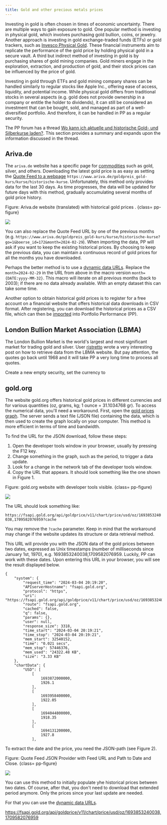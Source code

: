 ```yaml
---
title: Gold and other precious metals prices
---
```


Investing in gold is often chosen in times of economic uncertainty. There are multiple ways to gain exposure to gold. One popular method is investing in physical gold, which involves purchasing gold bullion, coins, or jewelry. Another approach is investing in gold exchange-traded funds (ETFs) or gold trackers, such as [Invesco Physical Gold](https://www.invesco.com/uk/en/financial-products/etfs/invesco-physical-gold-etc.html). These financial instruments aim to replicate the performance of the gold price by holding physical gold in a secure vault. A third but indirect method of investing in gold is by purchasing shares of gold mining companies. Gold miners engage in the exploration, extraction, and production of gold, and their stock prices can be influenced by the price of gold.

Investing in gold through ETFs and gold mining company shares can be handled similarly to regular stocks like Apple Inc., offering ease of access, liquidity, and potential income. While physical gold differs from traditional stocks in several aspects (e.g. gold does not provide ownership in a company or entitle the holder to dividends), it can still be considered an investment that can be bought, sold, and managed as part of a well-diversified portfolio. And therefore, it can be handled in PP as a regular security.

The PP forum has a thread [Wo kann ich aktuelle und historische Gold- und Silberkurse laden?](https://forum.portfolio-performance.info/t/wo-kann-ich-aktuelle-und-historische-gold-und-silberkurse-laden/14/49). This section provides a summary and expands upon the information discussed in the thread.

## Ariva.de

The `ariva.de` website has a specific page for [commodities](https://www.ariva.de/rohstoffe/) such as gold, silver, and others. Downloading the latest gold price is as easy as setting the [Quote Feed to a webpage](./downloading-historical-prices/table-website.md) `https://www.ariva.de/goldpreis_gold-kurs/kurse/historische-kurse`. Unfortunately, this method only provides data for the last 30 days. As time progresses, the data will be updated for future days with this method, gradually accumulating several months of gold price history.

Figure: Ariva.de website (translated) with historical gold prices . {class= pp-figure}

![](./images/gold-ariva.de-website.png)

You can also replace the Quote Feed URL by one of the previous months (e.g. `https://www.ariva.de/goldpreis_gold-kurs/kurse/historische-kurse?go=1&boerse_id=172&month=2024-02-29`). When importing the data, PP will ask if you want to keep the existing historical prices. By choosing to keep the previous data, you can maintain a continuous record of gold prices for all the months you have downloaded.

Perhaps the better method is to use a [dynamic data URLs](https://help.portfolio-performance.info/de/kursdaten_laden/#dynamische-kursdaten-urls). Replace the `month=2024-02-29` in the URL from above in the macro version `month={DATE:yyyy-MM-32}`. This macro will iterate on all previous months (back to 2003); if there are no data already available. With an empty dataset this can take some time.

Another option to obtain historical gold prices is to register for a free account on a financial website that offers historical data downloads in CSV format. After registering, you can download the historical prices as a CSV file, which can then be [imported](../reference/file/import.md#csv-files-comma-separated-values) into Portfolio Performance (PP).


## London Bullion Market Association (LBMA)

The London Bullion Market is the world's largest and most significant market for trading gold and silver. User [ristretto](https://forum.portfolio-performance.info/t/wo-kann-ich-aktuelle-und-historische-gold-und-silberkurse-laden/14/49) wrote a very interesting post on how to retrieve data from the LBMA website. But pay attention, the quotes go back until 1968 and it will take PP a very long time to process all quotes.

Create a new empty security, set the currency to 



## gold.org

The website gold.org offers historical gold prices in different currencies and for various quantities (oz, grams, kg; 1 ounce = 31.1034768 gr). To access the numerical data, you'll need a workaround. First, open the [gold prices graph](https://www.gold.org/goldhub/data/gold-prices). The server sends a text file (JSON file) containing the data, which is then used to create the graph locally on your computer. This method is more efficient in terms of time and bandwidth.

To find the URL for the JSON download, follow these steps:

1. Open the developer tools window in your browser, usually by pressing the F12 key.
2. Change something in the graph, such as the period, to trigger a data update.
3. Look for a change in the network tab of the developer tools window.
4. Copy the URL that appears. It should look something like the one shown in Figure 1.

Figure: gold.org website with developer tools visible. {class= pp-figure}

![](./images/gold-developer-tools.png)

The URL should look something like:

`https://fsapi.gold.org/api/goldprice/v11/chart/price/usd/oz/1693853240038,1709582076959?cache`

You may remove the `?cache` parameter. Keep in mind that the workaround may change if the website updates its structure or data retrieval method.

This URL will provide you with the JSON data of the gold prices between two dates, expressed as Unix timestamps (number of milliseconds since January 1st, 1970), e.g. 1693853240038,1709582076959. Luckily, PP can work with these dates. Upon entering this URL in your browser, you will see the result displayed below.

```
{
    "system": {
        "request_time": "2024-03-04 20:19:20",
        "APIserverHostname": "fsapi.gold.org",
        "protocol": "https",
        "uri": "https://fsapi.gold.org/api/goldprice/v11/chart/price/usd/oz/1693853240038,1709582076959",
        "route": "fsapi.gold.org",
        "cached": false,
        "q": false,
        "params": {},
        "user": null,
        "response_size": 3318,
        "time_start": "2024-03-04 20:19:21",
        "time_stop": "2024-03-04 20:19:21",
        "mem_start": 32540152,
        "time": "0.021 secs",
        "mem_stop": 57446376,
        "mem_used": "24322.48 KB",
        "size": "3.33 KB"
    },
    "chartData": {
        "USD": [
            [
                1693872000000,
                1926.1
            ],
            [
                1693958400000,
                1922.05
            ],
            [
                1694044800000,
                1918.35
            ],
            [
                1694131200000,
                1927.8
            ],
```

To extract the date and the price, you need the JSON-path (see Figure 2).

Figure: Quote Feed JSON Provider with Feed URL and Path to Date and Close. {class= pp-figure}

![](./images/gold-PP-JSON-path.png)


You can use this method to initially populate yhe historical prices between two dates. Of course, after that, you don't need to download that extended period anymore. Only the prices since your last update are needed.

For that you can use the [dynamic data URLs](https://help.portfolio-performance.info/de/kursdaten_laden/#dynamische-kursdaten-urls).

https://fsapi.gold.org/api/goldprice/v11/chart/price/usd/oz/1693853240038,1709582076959

